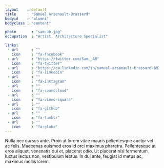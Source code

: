 ```yaml
---
layout    : default
title     : "Samuel Arsenault-Brassard"
bodyid    : "alumni"
bodyclass : "content"

photo       : "sam-ab.jpg"
occupation  : "Artist, Architecture Specialist"

links:
 - url      : ""
   icon     : "fa-facebook"
 - url      : "https://twitter.com/Sam__AB"
   icon     : "fa-twitter"
 - url      : "https://ca.linkedin.com/in/samuel-arsenault-brassard-69340a78"
   icon     : "fa-linkedin"
 - url      : ""
   icon     : "fa-instagram"
 - url      : ""
   icon     : "fa-soundcloud"
 - url      : ""
   icon     : "fa-vimeo-square"
 - url      : ""
   icon     : "fa-github"
 - url      : ""
   icon     : "fa-tumblr"
 - url      : ""
   icon     : "fa-globe"
---
```


Nulla nec cursus ante. Proin at lorem vitae mauris pellentesque auctor vel ac felis. Maecenas euismod eros id orci maximus pharetra. Pellentesque at eros aliquet, venenatis dui et, placerat odio. Ut placerat nisl fermentum, luctus lectus non, vestibulum lectus. In dui ante, feugiat id metus ac, maximus mollis lorem. 